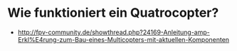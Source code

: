 # Wie funktioniert ein Quatrocopter?
* http://fpv-community.de/showthread.php?24169-Anleitung-amp-Erkl%E4rung-zum-Bau-eines-Multicopters-mit-aktuellen-Komponenten